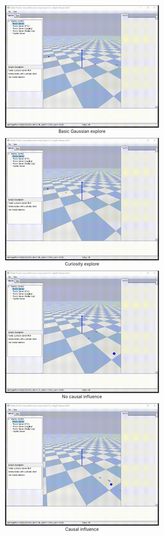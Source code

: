 <p align="center">
  <img src="https://github.com/senren001323/IntrinsicReward/blob/master/result/basic%20gaussian.gif" alt="Alt Text" width="600" height="400">
  <br>
  Basic Gaussian explore
</p>

<p align="center">
  <img src="https://github.com/senren001323/IntrinsicReward/blob/master/result/curiosity.gif" alt="Alt Text" width="600" height="400">
  <br>
  Curiosity explore
</p>

<p align="center">
  <img src="https://github.com/senren001323/IntrinsicReward/blob/master/result/no_causal.gif" alt="Alt Text" width="600" height="400">
  <br>
  No causal influence
</p>

<p align="center">
  <img src="https://github.com/senren001323/IntrinsicReward/blob/master/result/causal.gif" alt="Alt Text" width="600" height="400">
  <br>
  Causal influence
</p>
